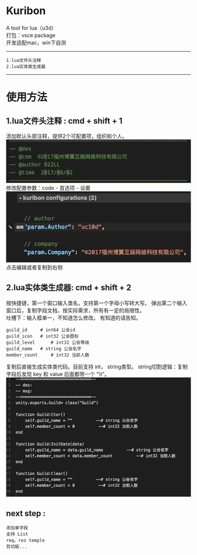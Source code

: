 # Kuribon
A tool for lua（u3d）    
打包：vsce package    
开发适配mac，win下自测    
- - - - 
    1.lua文件头注释
    2.lua实体类生成器
- - - -
# 使用方法
 ##  1.lua文件头注释 : cmd + shift + 1
添加默认头部注释，提供2个可配置项，组织和个人。
![](./_image/8ADBD5BF-393E-4873-A20C-34E7D31E169B.png)        
修改配置参数：code - 首选项 - 设置      
![](./_image/52D1BF41-B60E-4F84-8902-31F55A6A25B9.png)        
点击编辑或者复制到右侧

## 2.lua实体类生成器: cmd + shift + 2
按快捷键，第一个窗口输入类名，支持第一个字母小写转大写。
弹出第二个输入窗口后，复制字段文档，按实际需求，所有有一定的局限性。    
吐槽下：输入框单一，不知道怎么修改。
有知道的请告知。
```
guild_id 	 # int64 公会id   
guild_icon 	 # int32 公会图标   
guild_level 	 # int32 公会等级   
guild_name 	 # string 公会名字   
member_count 	 # int32 当前人数    
```
复制后直接生成实体类代码。目前支持 int， string类型。 
string切割逻辑：复制字段后发现 key 和 value 后面都带一个 “\t”。
![](./_image/E49AB3CD-3C25-462C-8F97-E8EE2DF8F4D7.png)


## next step :       
    添加单字段    
    支持 List    
    req，res temple    
    剪切板...    

